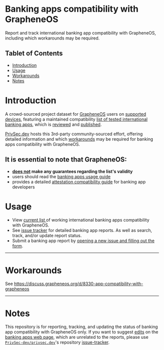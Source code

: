 # Banking apps compatibility with GrapheneOS

Report and track international banking app compatibility with GrapheneOS, including which workarounds may be required.

## Tablet of Contents

- [Introduction](#introduction)
- [Usage](#usage)
- [Workarounds](#workarounds)
- [Notes](#notes)

# Introduction

A crowd-sourced project dataset for [GrapheneOS](https://grapheneos.org/) users on [supported devices](https://grapheneos.org/faq#supported-devices), featuring a maintained compatibility [list of tested international banking apps](https://privsec.dev/posts/android/banking-applications-compatibility-with-grapheneos/#international-banking-apps), which is [reviewed](https://github.com/PrivSec-dev/banking-apps-compat-report/issues?q=is%3Aissue+is%3Aclosed) and [published](https://privsec.dev/banking). 

[PrivSec.dev](https://privsec.dev) hosts this 3rd-party community-sourced effort, offering detailed information and which [workarounds](https://akc3n.page/posts/banking-app-issues/) may be required for banking apps compatibility with GrapheneOS.

## It is essential to note that GrapheneOS:
- **[does not](https://grapheneos.org/usage#banking-apps:~:text=grapheneos%20does%20not%20make%20any%20guarantees%20regarding%20the%20list's%20validity.) make any guarantees regarding the list's validity**
- users should read the [banking apps usage guide](https://grapheneos.org/usage#banking-apps)
- provides a detailed [attestation compatibility guide](https://grapheneos.org/articles/attestation-compatibility-guide) for banking app developers
  
# Usage

- View [current list ](https://privsec.dev/posts/android/banking-applications-compatibility-with-grapheneos/#international-banking-apps)of working international banking apps compatibility with GrapheneOS.  
- See [issue tracker](https://github.com/PrivSec-dev/banking-apps-compat-report/issues) for detailed banking app reports. As well as search, track, and/or update report status.  
- Submit a banking app report by [opening a new issue and filling out the form](https://github.com/PrivSec-dev/banking-apps-compat-report/issues/new?assignees=&labels=app+report&projects=&template=app_report.yml&title=%5BReplace+this+with+the+name+of+your+banking+app%5D).

---

# Workarounds

See https://discuss.grapheneos.org/d/8330-app-compatibility-with-grapheneos

---

# Notes

This repository is for reporting, tracking, and updating the status of banking app compatibility with GrapheneOS only. If you want to suggest [edits](https://github.com/PrivSec-dev/privsec.dev/blob/main/content/posts/android/Banking%20Applications%20compatibility%20with%20GrapheneOS.md) on the [banking apps web page](https://privsec.dev/posts/android/banking-applications-compatibility-with-grapheneos/), which are unrelated to the reports, please use [`PrivSec-dev/privsec.dev`](https://github.com/PrivSec-dev/privsec.dev/)'s repository [issue-tracker](https://github.com/PrivSec-dev/privsec.dev/issues).
